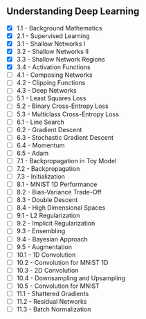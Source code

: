 ## Understanding Deep Learning
- [x] 1.1 - Background Mathematics
- [x] 2.1 - Supervised Learning
- [x] 3.1 - Shallow Networks I
- [x] 3.2 - Shallow Networks II
- [x] 3.3 - Shallow Network Regions
- [x] 3.4 - Activation Functions
- [ ] 4.1 - Composing Networks
- [ ] 4.2 - Clipping Functions
- [ ] 4.3 - Deep Networks
- [ ] 5.1 - Least Squares Loss
- [ ] 5.2 - Binary Cross-Entropy Loss
- [ ] 5.3 - Multiclass Cross-Entropy Loss
- [ ] 6.1 - Line Search
- [ ] 6.2 - Gradient Descent
- [ ] 6.3 - Stochastic Gradient Descent
- [ ] 6.4 - Momentum
- [ ] 6.5 - Adam
- [ ] 7.1 - Backpropagation in Toy Model
- [ ] 7.2 - Backpropagation
- [ ] 7.3 - Initialization
- [ ] 8.1 - MNIST 1D Performance
- [ ] 8.2 - Bias-Variance Trade-Off
- [ ] 8.3 - Double Descent
- [ ] 8.4 - High Dimensional Spaces
- [ ] 9.1 - L2 Regularization
- [ ] 9.2 - Implicit Regularization
- [ ] 9.3 - Ensembling
- [ ] 9.4 - Bayesian Approach
- [ ] 9.5 - Augmentation
- [ ] 10.1 - 1D Convolution
- [ ] 10.2 - Convolution for MNIST 1D
- [ ] 10.3 - 2D Convolution
- [ ] 10.4 - Downsampling and Upsampling
- [ ] 10.5 - Convolution for MNIST
- [ ] 11.1 - Shattered Gradients
- [ ] 11.2 - Residual Networks
- [ ] 11.3 - Batch Normalization